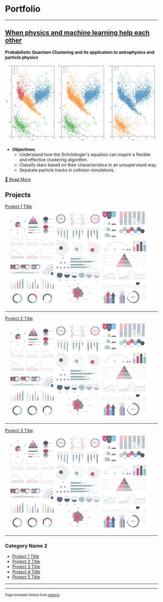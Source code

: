 # Portfolio

---

## [When physics and machine learning help each other](/quantum_clustering.md)
**Probabilistic Quantum Clustering and its application to astrophysics and particle physics**

<a href="/quantum_clustering.md">
  <img src="images/hr_pqc.png" alt="Quantum Clustering Result" width="500"/>
</a>

- **Objectives**:
  - Understand how the Schrödinger's equation can inspire a flexible and effective clustering algorithm.
  - Classify stars based on their characteristics in an unsupervised way.
  - Separate particle tracks in collision simulations.

[📄 Read More](/quantum_clustering.md)





## Projects

[Project 1 Title](/sample_page)
<img src="images/dummy_thumbnail.jpg?raw=true"/>

---
[Project 2 Title](/pdf/sample_presentation.pdf)
<img src="images/dummy_thumbnail.jpg?raw=true"/>

---
[Project 3 Title](http://example.com/)
<img src="images/dummy_thumbnail.jpg?raw=true"/>

---

### Category Name 2

- [Project 1 Title](http://example.com/)
- [Project 2 Title](http://example.com/)
- [Project 3 Title](http://example.com/)
- [Project 4 Title](http://example.com/)
- [Project 5 Title](http://example.com/)

---




---
<p style="font-size:11px">Page template forked from <a href="https://github.com/evanca/quick-portfolio">evanca</a></p>
<!-- Remove above link if you don't want to attibute -->
